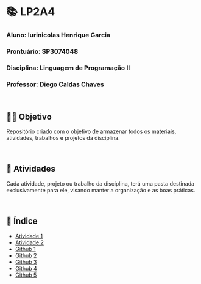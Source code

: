 # 📚 LP2A4 
<h3>Aluno: Iurinicolas Henrique Garcia</h3>
<h3>Prontuário: SP3074048</h3>
<h3>Disciplina: Linguagem de Programação II</h3>
<h3>Professor: Diego Caldas Chaves</h3>

<br>

## 👨‍🎓 Objetivo 
Repositório criado com o objetivo de armazenar todos os materiais, atividades, trabalhos e projetos da disciplina.

<br>

## 📝 Atividades
Cada atividade, projeto ou trabalho da disciplina, terá uma pasta destinada exclusivamente para ele, visando manter a organização e as boas práticas.

<br>

## 📑 Índice
- [Atividade 1](https://github.com/iurihenriq/LP2A4/tree/main/atividade01)
- [Atividade 2](https://github.com/iurihenriq/LP2A4/tree/main/atividade02)
- [Github 1](https://github.com/iurihenriq/LP2A4/tree/main/github01)
- [Github 2](https://github.com/iurihenriq/LP2A4/tree/main/github02)
- [Github 3](https://github.com/iurihenriq/LP2A4/tree/main/github03)
- [Github 4](https://github.com/iurihenriq/LP2A4/tree/main/github04)
- [Github 5](https://github.com/iurihenriq/LP2A4/tree/main/github05)
